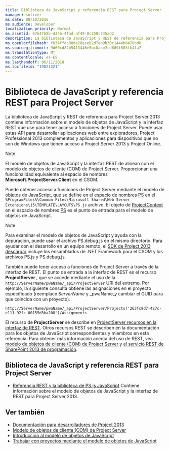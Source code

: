 ```yaml
---
title: Biblioteca de JavaScript y referencia REST para Project Server
manager: soliver
ms.date: 08/10/2016
ms.audience: Developer
localization_priority: Normal
ms.assetid: 67b47b8b-d34b-4fad-af49-0c258c345ad2
description: La biblioteca de JavaScript y REST de referencia para Project Server 2013 contiene información sobre el modelo de objetos de JavaScript y la interfaz REST que use para tener acceso a funciones de Project Server. Puede usar estas API para desarrollar aplicaciones web entre exploradores, Project Professional 2013 complementos y aplicaciones para dispositivos que no son de Windows que tienen acceso a Project Server 2013 y Project Online.
ms.openlocfilehash: f834ffdc80de28eceb2d7ab9b30c1444b0478bd8
ms.sourcegitcommit: 9d60cd82b5413446e5bc8ace2cd689f683fb41a7
ms.translationtype: MT
ms.contentlocale: es-ES
ms.lasthandoff: 06/11/2018
ms.locfileid: "19821321"
---
```

# <a name="javascript-library-and-rest-reference-for-project-server"></a>Biblioteca de JavaScript y referencia REST para Project Server

La biblioteca de JavaScript y REST de referencia para Project Server 2013 contiene información sobre el modelo de objetos de JavaScript y la interfaz REST que use para tener acceso a funciones de Project Server. Puede usar estas API para desarrollar aplicaciones web entre exploradores, Project Professional 2013 complementos y aplicaciones para dispositivos que no son de Windows que tienen acceso a Project Server 2013 y Project Online.
  
> [!NOTE]
> El modelo de objetos de JavaScript y la interfaz REST de alinean con el modelo de objetos de cliente (COM) de Project Server. Proporcionan una funcionalidad equivalente al espacio de nombres **Microsoft.ProjectServer.Client** en el CSOM. 
  
Puede obtener acceso a funciones de Project Server mediante el modelo de objetos de JavaScript, que se define en el espacio de nombres [PS](http://msdn.microsoft.com/library/e3156167-a4fd-1bf6-8d1c-e180de1844ed%28Office.15%29.aspx) en el `%ProgramFiles%\Common Files\Microsoft Shared\Web Server Extensions\15\TEMPLATE\LAYOUTS\PS.js` archivo. El objeto de [ProjectContext](http://msdn.microsoft.com/library/a490b675-a845-ee94-3877-b99ada9bf2b0%28Office.15%29.aspx) en el espacio de nombres [PS](http://msdn.microsoft.com/library/e3156167-a4fd-1bf6-8d1c-e180de1844ed%28Office.15%29.aspx) es el punto de entrada para el modelo de objetos de JavaScript. 
  
> [!NOTE]
> Para examinar el modelo de objetos de JavaScript y ayuda con la depuración, puede usar el archivo PS.debug.js en el mismo directorio. Para ayudar con el desarrollo en un equipo remoto, el [SDK de Project 2013 descargar](https://www.microsoft.com/en-us/download/details.aspx?id=30435) incluye los ensamblados de .NET Framework para el CSOM y los archivos PS.js y PS.debug.js. 
  
También puede tener acceso a funciones de Project Server a través de la interfaz de REST. El punto de entrada a la interfaz de REST es el recurso **ProjectServer** , que se accede mediante el uso de la `http://ServerName/pwaName/_api/ProjectServer` URI del extremo. Por ejemplo, la siguiente consulta obtiene las asignaciones en el proyecto especificado (reemplace _ServerName_ y _pwaName_y cambiar el GUID para que coincida con un proyecto).
  
`http://ServerName/pwaName/_api/ProjectServer/Projects('263fc8d7-427c-e111-92fc-00155d3ba208')/Assignments`

El recurso de **ProjectServer** se describe en [ProjectServer recursos en la interfaz de REST](http://msdn.microsoft.com/library/a490b675-a845-ee94-3877-b99ada9bf2b0%28Office.15%29.aspx#bk_ProjectServerResources). Otros recursos REST se describen en la documentación para los objetos de JavaScript correspondientes y miembros en esta referencia. Para obtener más información acerca del uso de REST, vea [modelo de objetos de cliente (COM) de Project Server](client-side-object-model-csom-for-project-2013.md) y [el servicio REST de SharePoint 2013 de programación](http://msdn.microsoft.com/en-us/library/fp142385%28office.15%29.aspx).
  
## <a name="javascript-library-and-rest-reference-for-project-server"></a>Biblioteca de JavaScript y referencia REST para Project Server
<a name="pj15_JavaScriptAPIReference_PS"> </a>

- [Referencia REST y la biblioteca de PS.js JavaScript](http://msdn.microsoft.com/library/5a140021-380a-d9e0-e36d-106df85f56d6%28Office.15%29.aspx) Contiene información sobre el modelo de objetos de JavaScript y la interfaz de REST para Project Server 2013. 
    
## <a name="see-also"></a>Ver también
<a name="bk_addresources"> </a>

- [Documentación para desarrolladores de Project 2013](project-2013-developer-documentation.md)   
- [Modelo de objetos de cliente (COM) de Project Server](client-side-object-model-csom-for-project-2013.md)   
- [Introducción al modelo de objetos de JavaScript](getting-started-with-the-project-server-2013-javascript-object-model.md)  
- [Trabajar con proyectos mediante el modelo de objetos de JavaScript](create-retrieve-update-delete-projects-using-project-server-javascript.md)
    


